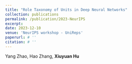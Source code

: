 ```yaml
---
title: "Role Taxonomy of Units in Deep Neural Networks"
collection: publications
permalink: /publication/2023-NeurIPS
excerpt: 
date: 2023-12-10
venue: 'NeurIPS workshop - UniReps'
paperurl: # ''
citation: # ''
---
```


Yang Zhao, Hao Zhang, **Xiuyuan Hu**
